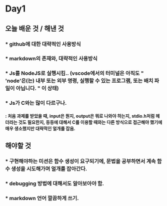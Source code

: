 # Day1
###
###
###

## 오늘 배운 것 / 해낸 것
###
###
 ### * github에 대한 대략적인 사용방식
 ###
  
 ### * markdown의 존재와, 대략적인 사용방식
 ###
  
 ### * Js를 NodeJS로 실행시킴.. (vscode에서의 터미널은 아직도 " 'node'은(는) 내부 또는 외부 명령, 실행할 수 있는 프로그램, 또는 배치 파일이 아닙니다. " 이 상태)
 ###
  
 ### * Js가 C와는 많이 다르구나.
   #### : 처음 과제를 받았을 때, input은 뭔지, output은 뭐로 나와야 하는지, stdio.h처럼 헤더라는 것도 필요한지, 등등에 대해서 C를 이용할 때와는 다른 방식으로 접근해야 했기에 매우 생소했지만 대략적인 얼개를 잡음.
    

## 해야할 것

  ### * 구현해야하는 미션은 함수 생성이 요구되기에, 문법을 공부하면서 계속 함수 생성을 시도해가며 얼개를 잡아간다.
  ###
  
  ### * debugging 방법에 대해서도 알아보아야 함.  
  ###
  
  ### * markdown 언어 깔끔하게 쓰기.
